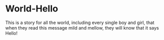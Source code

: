 # World-Hello
This is a story for all the world, 
including every single boy and girl,
that when they read this message mild and mellow,
they will know that it says Hello!
